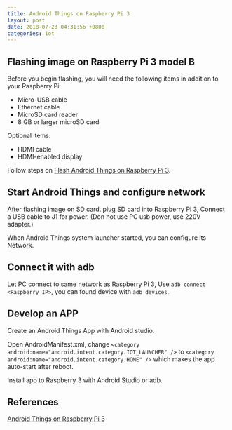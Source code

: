 ```yaml
---
title: Android Things on Raspberry Pi 3
layout: post
date: 2018-07-23 04:31:56 +0800
categories: iot
---
```


## Flashing image on Raspberry Pi 3 model B

Before you begin flashing, you will need the following items in addition to your Raspberry Pi:

- Micro-USB cable
- Ethernet cable
- MicroSD card reader
- 8 GB or larger microSD card

Optional items:

- HDMI cable
- HDMI-enabled display

Follow steps on [Flash Android Things on Raspberry Pi 3](https://developer.android.google.cn/things/hardware/raspberrypi).

## Start Android Things and configure network

After flashing image on SD card. plug SD card into Raspberry Pi 3, Connect a USB cable to J1 for power. (Don not use PC usb power, use 220V adapter.)

When Android Things system launcher started, you can configure its Network.

## Connect it with adb

Let PC connect to same network as Raspberry Pi 3, Use `adb connect <Raspberry IP>`, you can found device with `adb devices`.

## Develop an APP

Create an Android Things App with Android studio.

Open AndroidManifest.xml, change `<category android:name="android.intent.category.IOT_LAUNCHER" />` to `<category android:name="android.intent.category.HOME" />` which makes the app auto-start after reboot.

Install app to Raspberry 3 with Android Studio or adb.

## References

[Android Things on Raspberry Pi 3](https://developer.android.google.cn/things/hardware/raspberrypi)

